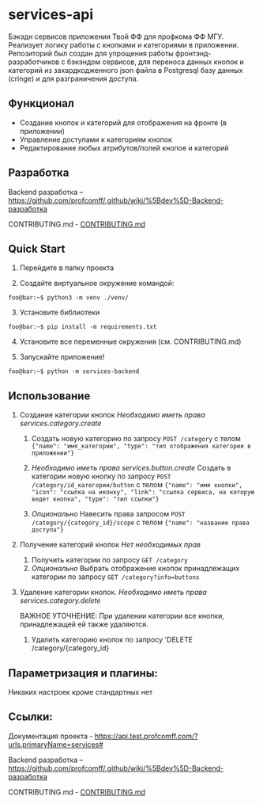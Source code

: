 # services-api

Бэкэдн сервисов приложения Твой ФФ для профкома ФФ МГУ. Реализует логику работы с кнопками и категориями в приложении.
Репозиторий был создан для упрощения работы фронтэнд-разработчиков с бэкэндом сервисов, для переноса данных кнопок и категорий из захардкодженного json файла в Postgresql базу данных (cringe) и для разграничения доступа.

## Функционал

- Создание кнопок и категорий для отображения на фронте (в приложении)
- Управление доступами к категориям кнопок
- Редактирование любых атрибутов/полей кнопое и категорий


## Разработка
Backend разработка – https://github.com/profcomff/.github/wiki/%5Bdev%5D-Backend-разработка

CONTRIBUTING.md - [CONTRIBUTING.md](services-api/CONTRIBUTING.md)

## Quick Start

1) Перейдите в папку проекта

2) Создайте виртуальное окружение командой:
```console
foo@bar:~$ python3 -m venv ./venv/
```
3) Установите библиотеки 
```console
foo@bar:~$ pip install -m requirements.txt
```
4) Установите все переменные окружения (см. CONTRIBUTING.md)

5) Запускайте приложение!
```console
foo@bar:~$ python -m services-backend
```


## Использование
1) Создание категории кнопок
*Необходимо иметь права services.category.create*
    1. Создать новую категорию по запросу `POST /category` с телом `{"name": "имя_категории", "type": "тип отображения категории в приложении"}`

    2. *Необходимо иметь права services.button.create* Создать в категории новую кнопку по запросу `POST /category/id_категории/button` с телом `{"name": "имя кнопки", "icon": "ссылка на иконку", "link": "ссылка сервиса, на которую ведет кнопка", "type": "тип ссылки"}`

    3. *Опционально* Навесить права запросом `POST /category/{category_id}/scope` с телом `{"name": "название права доступа"}`


2) Получение категорий кнопок
*Нет необходимых прав*
    1. Получить категории по запросу `GET /category`
    2. *Опционально* Выбрать отображение кнопок принадлежащих категории по запросу `GET /category?info=buttons`


3) Удаление категории кнопок. *Необходимо иметь права services.category.delete* 

    ВАЖНОЕ УТОЧНЕНИЕ: При удалении категории все кнопки, принадлежащей ей также удаляются.
    1. Удалить категорию кнопок по запросу 'DELETE /category/{category_id}

## Параметризация и плагины:
Никаких настроек кроме стандартных нет

## Ссылки:
Документация проекта - https://api.test.profcomff.com/?urls.primaryName=services#

Backend разработка – https://github.com/profcomff/.github/wiki/%5Bdev%5D-Backend-разработка

CONTRIBUTING.md - [CONTRIBUTING.md](services-api/CONTRIBUTING.md)

